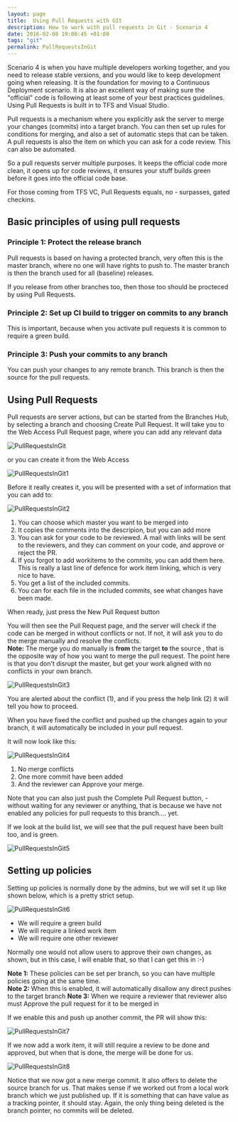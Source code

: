 ```yaml
---
layout: page
title:  Using Pull Requests with GIt
description: How to work with pull requests in Git - Scenario 4
date: 2016-02-08 19:08:45 +01:00
tags: "git"
permalink: PullRequestsInGit
---
```



Scenario 4 is when you have multiple developers working together, and you need to release stable versions, and you would like to keep development going when releasing.  It is the foundation for moving to a Continuous Deployment scenario. 
It is also an excellent way of making sure the "official" code is following at least some of your best practices guidelines.
Using Pull Requests is built in to TFS and Visual Studio.

Pull requests is a mechanism where you explicitly ask the server to merge your changes (commits) into a target branch.  You can then set up rules for conditions for merging, and also a set of automatic steps that can be taken.  A pull requests is also the item on which you can ask for a code review.  This can also be automated. 

So a pull requests server multiple purposes.  It keeps the official code more clean, it opens up for code reviews, it ensures your stuff builds green before it goes into the official code base. 

For those coming from TFS VC, Pull Requests equals, no - surpasses, gated checkins.  
 
## Basic principles of using pull requests

### Principle 1:  Protect the release branch

Pull requests is based on having a protected branch, very often this is the master branch, where no one will have rights to push to.   The master branch is then the branch used for all (baseline) releases. 

If you release from other branches too, then those too should be procteced by using Pull Requests.

### Principle 2:  Set up CI build to trigger on commits to any branch

This is important, because when you activate pull requests it is common to require a green build.  

### Principle 3:  Push your commits  to any branch

You can push your changes to any remote branch.  This branch is then the source for the pull requests.


## Using Pull Requests

Pull requests are server actions, but can be started from the Branches Hub, by selecting a branch and choosing Create Pull Request.  It will take you to the Web Access Pull Request page, where you can add any relevant data

![PullRequestsInGit](img/PullRequestsInGit.png)

or you can create it from the Web Access

![PullRequestsInGit1](img/PullRequestsInGit1.png)


Before it really creates it, you will be presented with a set of information that you can add to:

![PullRequestsInGit2](img/PullRequestsInGit2.png)

1.   You can choose which master you want to be merged into
1.   It copies the comments into the descripion, but you can add more
1.   You can ask for your code to be reviewed. A mail with links will be sent to the reviewers, and they can comment on your code, and approve or reject the PR.
1.   If you forgot to add workitems to the commits, you can add them here.  This is really a last line of defence for work item linking, which is very nice to have.
1.   You get a list of the included commits.  
1.   You can for each file in the included commits, see what changes have been made. 

When ready, just press the New Pull Request button

You will then see the Pull Request page, and the server will check if the code can be merged in without conflicts or not.  If not, it will ask you to do the merge manually and resolve the conflicts.   
**Note:**  The merge you do manually is **from** the target **to** the source , that is the opposite way of how you want to merge the pull request.  The point here is that you don't disrupt the master, but get your work aligned with no conflicts in your own branch. 

![PullRequestsInGit3](img/PullRequestsInGit3.png)

You are alerted about the conflict (1), and if you press the help link (2) it will tell you how to proceed.

When you have fixed the conflict and pushed up the changes again to your branch, it will automatically be included in your pull request. 

It will now look like this:

![PullRequestsInGit4](img/PullRequestsInGit4.png)

1. No merge conflicts
1. One more commit have been added
1. And the reviewer can Approve your merge.  

Note that you can also just push the Complete Pull Request button, - without waiting for any reviewer or anything, that is because we have not enabled any policies for pull requests to this branch....  yet.

If we look at the build list, we will see that the pull request have been built too, and is green.

![PullRequestsInGit5](img/PullRequestsInGit5.png)


## Setting up policies

Setting up policies is normally done by the admins, but we will set it up like shown below, which is a pretty strict setup. 

![PullRequestsInGit6](img/PullRequestsInGit6.png)

*   We will require a green build
*   We will require a linked work item
*   We will require one other reviewer

Normally one would not allow users to approve their own changes, as shown, but in this case, I will enable that, so that I can get this in :-)

**Note 1:** These policies can be set per branch, so you can have multiple policies going at the same time.  
**Note 2:** When this is enabled, it will automatically disallow any direct pushes to the target branch
**Note 3:** When we require a reviewer that reviewer also must Approve the pull request for it to be merged in


If we enable this and push up another commit, the PR will show this:

![PullRequestsInGit7](img/PullRequestsInGit7.png)

If we now add a work item, it will still require a review to be done and approved, but when that is done, the merge will be done for us.

![PullRequestsInGit8](img/PullRequestsInGit8.png)

Notice that we now got a new merge commit.  It also offers to delete the source branch for us.  That makes sense if we worked out from a local work branch which we just published up.  If it is something that can have value as a tracking pointer, it should stay.  Again, the only thing being deleted is the branch pointer, no commits will be deleted.













